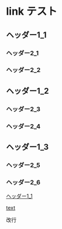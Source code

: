 # link テスト

## ヘッダー1\_1

### ヘッダー2\_1

### ヘッダー2\_2

## ヘッダー1\_2

### ヘッダー2\_3

### ヘッダー2\_4

## ヘッダー1\_3

### ヘッダー2\_5

### ヘッダー2\_6

[ヘッダー1\_1](13_page_inlink.md#hedd-1-1)

[text](13_page_inlink.md#9_hint.md#8_table.md)



































改行



